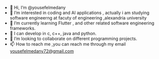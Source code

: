 - 👋 Hi, I’m @yousefelmedany
- 👀 I’m interested in coding and AI applications , actually i am studying software engineerng at facuty of engineering ,alexandria university 
- 🌱 I’m currently learning Flutter , and other related software engineering frameworks. 
- 👀 I can develop in c, c++, java and python.
- 💞️ I’m looking to collaborate on different programming projects.
- 📫 How to reach me ,you can reach me through my email yousefelmedany72@gmail.com

<!---
yousefelmedany/yousefelmedany is a ✨ special ✨ repository because its `README.md` (this file) appears on your GitHub profile.
You can click the Preview link to take a look at your changes.
--->
